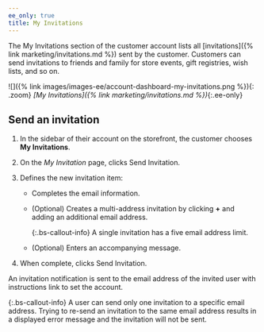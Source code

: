 ```yaml
---
ee_only: true
title: My Invitations
---
```


The My Invitations section of the customer account lists all [invitations]({% link marketing/invitations.md %}) sent by the customer. Customers can send invitations to friends and family for store events, gift registries, wish lists, and so on.

![]({% link images/images-ee/account-dashboard-my-invitations.png %}){: .zoom}
_[My Invitations]({% link marketing/invitations.md %})_{:.ee-only}

## Send an invitation

1. In the sidebar of their account on the storefront, the customer chooses **My Invitations**.

1. On the _My Invitation_ page, clicks <span class="btn">Send Invitation</span>.

1. Defines the new invitation item:

   - Completes the email information.

   - (Optional) Creates a multi-address invitation by clicking **+** and adding an additional email address.

      {:.bs-callout-info}
      A single invitation has a five email address limit.

   - (Optional) Enters an accompanying message.

1. When complete, clicks <span class="btn">Send Invitation</span>.

An invitation notification is sent to the email address of the invited user with instructions link to set the account.

{:.bs-callout-info}
A user can send only one invitation to a specific email address. Trying to re-send an invitation to the same email address results in a displayed error message and the invitation will not be sent.